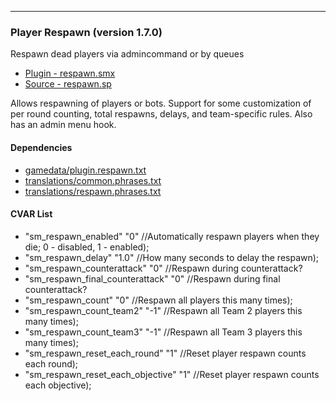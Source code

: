 ---
### <a name='Player Respawn'>Player Respawn (version 1.7.0)</a>
Respawn dead players via admincommand or by queues

 * [Plugin - respawn.smx](plugins/respawn.smx?raw=true)
 * [Source - respawn.sp](scripting/respawn.sp)

Allows respawning of players or bots. Support for some customization of per round counting, total respawns, delays, and team-specific rules. Also has an admin menu hook.

#### Dependencies
 * [gamedata/plugin.respawn.txt](gamedata/plugin.respawn.txt)
 * [translations/common.phrases.txt](translations/common.phrases.txt)
 * [translations/respawn.phrases.txt](translations/respawn.phrases.txt)

#### CVAR List
 * "sm_respawn_enabled" "0" //Automatically respawn players when they die; 0 - disabled, 1 - enabled);
 * "sm_respawn_delay" "1.0" //How many seconds to delay the respawn);
 * "sm_respawn_counterattack" "0" //Respawn during counterattack?
 * "sm_respawn_final_counterattack" "0" //Respawn during final counterattack?
 * "sm_respawn_count" "0" //Respawn all players this many times);
 * "sm_respawn_count_team2" "-1" //Respawn all Team 2 players this many times);
 * "sm_respawn_count_team3" "-1" //Respawn all Team 3 players this many times);
 * "sm_respawn_reset_each_round" "1" //Reset player respawn counts each round);
 * "sm_respawn_reset_each_objective" "1" //Reset player respawn counts each objective);

